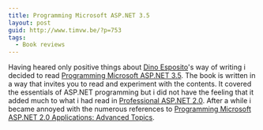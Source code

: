 ```yaml
---
title: Programming Microsoft ASP.NET 3.5
layout: post
guid: http://www.timvw.be/?p=753
tags:
  - Book reviews
---
```

Having heared only positive things about [Dino Esposito](http://weblogs.asp.net/despos/)'s way of writing i decided to read [Programming Microsoft ASP.NET 3.5](http://www.amazon.com/Programming-Microsoft-ASP-NET-Dino-Esposito/dp/0735625271). The book is written in a way that invites you to read and experiment with the contents. It covered the essentials of ASP.NET programming but i did not have the feeling that it added much to what i had read in [Professional ASP.NET 2.0](http://www.amazon.com/Professional-ASP-NET-2-0-Programmer/dp/0764576100). After a while i became annoyed with the numerous references to [Programming Microsoft ASP.NET 2.0 Applications: Advanced Topics](http://www.amazon.com/gp/product/0735621772/sr=1-1/qid=1156801743/ref=sr_1_1/104-6313703-3867159?ie=UTF8&s=books).